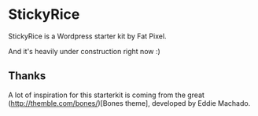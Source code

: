 # StickyRice

StickyRice is a Wordpress starter kit by Fat Pixel.

And it's heavily under construction right now :)

## Thanks

A lot of inspiration for this starterkit is coming from the great (http://themble.com/bones/)[Bones theme], developed by Eddie Machado.
